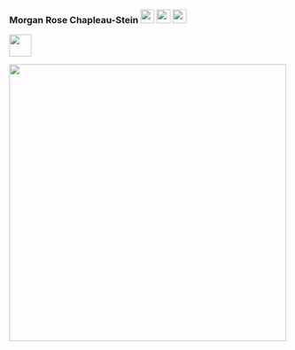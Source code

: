 ### Morgan Rose Chapleau-Stein <img src="https://upload.wikimedia.org/wikipedia/commons/thumb/c/c3/Python-logo-notext.svg/1200px-Python-logo-notext.svg.png" width="25" height="25">  <img src="https://miro.medium.com/max/1000/1*ilC2Aqp5sZd1wi0CopD1Hw.png" width="25" height="25">  <img src="https://upload.wikimedia.org/wikipedia/commons/1/18/ISO_C%2B%2B_Logo.svg" width="25" height="25">
[<img src="https://image.flaticon.com/icons/png/512/174/174857.png" width="40" height="40">](https://www.linkedin.com/in/chapleaustein/)


[<img src="https://lh3.googleusercontent.com/h7TnU0WGruoUga5ZlrhxP1zKhxMxRsuls3zufUXkFgg6i6Bek3U8IShPbw5z64lKGGs_BD7BbcWTdelG4F4BM8JG3-M-uYda8Ad2xwQK8Vs1ISb-gbVTahEwnpeTo5Bk5FvjGoaDVIl8lzuouSh6MARBjA5Pa1svKLdS74vP_Pt1egYnyLgj0iESmz30lpKOKoCrje3kx2DiLd13RnsnREGn2J3pHNPpqgA-tNLDx0ehlEKxBF9oWSiNoG-1Bt82gyUO6yxEqLrVt57qEOceDbL525IIbAgQQN3bEtahqmEAbTC57jWVgVDwhgl4IKbYvdN_UMGAT7NdyVScgQcUcxI42ApnkxWpQAidVYS31mBcUYsjC8zIFM6BPrUvCPOGCTWC6O2VwDH2Rzw0AXjj6-zyECocTnC76P2aZPCeYYx2bWhMZUt5v8hzB2YfqrcGYPJoSWt2pXRxs1EaVAkoblJbflkoCKHQD6vzC6RNjRnx3Q-fWAjVf0e_df_vHnCNQtlbajJ9TkhZaJWWUp7orbDMvGmeC2iRPa5C4IBlNMAGtH-4b7L7kNgVXQAycHqMsp7pUV-9K-l2fWeZXLFPWTJCK1SymEJDJActjo27Py5uflw9nBqJnXmm0CHWeVN8KE3ND9zLxzWBt2xlPYArdEE0tf68SEvYPMzh5wut4DJ2i-VQUseZfqWX4ndbdCEhOJS5iffKoIOc4R7W2pJwGu-j=w959-h639-no?authuser=0" width="500">](https://www.instagram.com/shiba_hide/)
<!--
**YuzuRanger/YuzuRanger** is a ✨ _special_ ✨ repository because its `README.md` (this file) appears on your GitHub profile.

Here are some ideas to get you started:

- 🔭 I’m currently working on ...
- 🌱 I’m currently learning ...
- 👯 I’m looking to collaborate on ...
- 🤔 I’m looking for help with ...
- 💬 Ask me about ...
- 📫 How to reach me: ...
- 😄 Pronouns: ...
- ⚡ Fun fact: ...
-->
